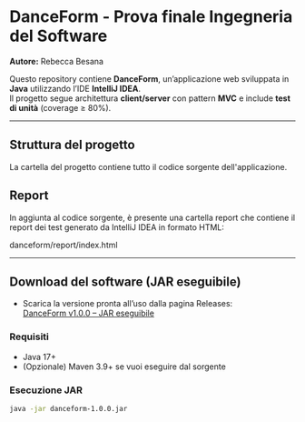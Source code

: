 # DanceForm - Prova finale Ingegneria del Software

**Autore:** Rebecca Besana

Questo repository contiene **DanceForm**, un’applicazione web sviluppata in **Java** utilizzando l’IDE **IntelliJ IDEA**.  
Il progetto segue architettura **client/server** con pattern **MVC** e include **test di unità** (coverage ≥ 80%).

---
## Struttura del progetto
La cartella del progetto contiene tutto il codice sorgente dell'applicazione.

## Report
In aggiunta al codice sorgente, è presente una cartella report che contiene il report dei test generato da IntelliJ IDEA in formato HTML: 

danceform/report/index.html

---
## Download del software (JAR eseguibile)
- Scarica la versione pronta all’uso dalla pagina Releases:  
  [DanceForm v1.0.0 – JAR eseguibile](https://github.com/<org>/<repo>/releases/tag/v1.0.0)

### Requisiti
- Java 17+
- (Opzionale) Maven 3.9+ se vuoi eseguire dal sorgente

### Esecuzione JAR
```bash
java -jar danceform-1.0.0.jar
